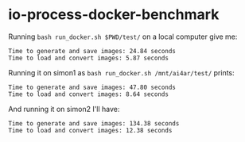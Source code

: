 # io-process-docker-benchmark
Running `bash run_docker.sh $PWD/test/` on a local computer give me:
```
Time to generate and save images: 24.84 seconds
Time to load and convert images: 5.87 seconds
```
Running it on simon1 as `bash run_docker.sh /mnt/ai4ar/test/` prints:
```
Time to generate and save images: 47.80 seconds
Time to load and convert images: 8.64 seconds
```
And running it on simon2 I'll have:
```
Time to generate and save images: 134.38 seconds                                                                                                                         
Time to load and convert images: 12.38 seconds
```
